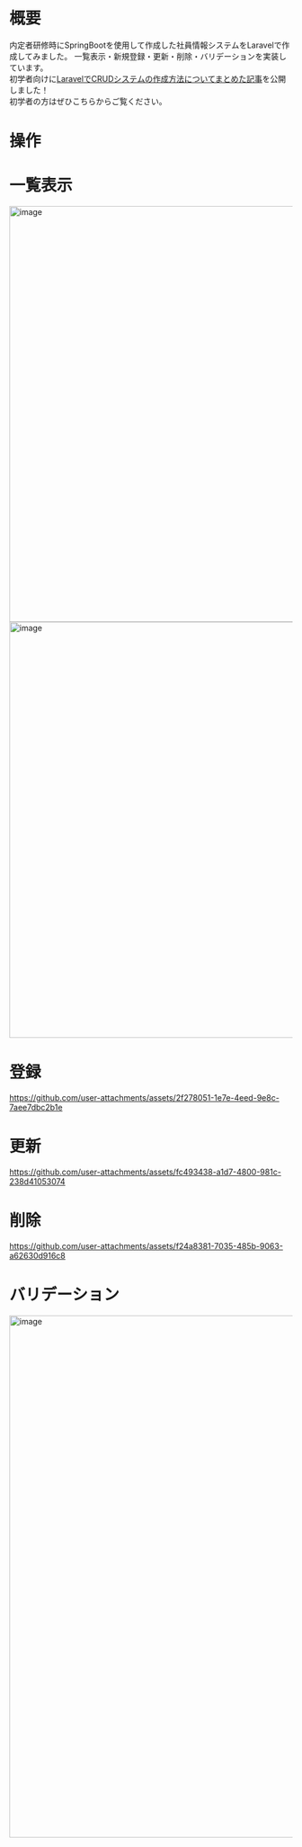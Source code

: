 # 概要
内定者研修時にSpringBootを使用して作成した社員情報システムをLaravelで作成してみました。
一覧表示・新規登録・更新・削除・バリデーションを実装しています。  
初学者向けに[LaravelでCRUDシステムの作成方法についてまとめた記事](https://regular-lillipilli-493.notion.site/Laravel-CRUD-1254e43c11f58058b2d7cbdc826c546a?pvs=4)を公開しました！  
初学者の方はぜひこちらからご覧ください。

# 操作

# 一覧表示
<img width="740" alt="image" src="https://github.com/user-attachments/assets/45191869-49a0-4433-b4fe-40e86796115d">
<img width="740" alt="image" src="https://github.com/user-attachments/assets/ede87c4a-5fe2-4e4d-8140-82beeabd8269">

# 登録
https://github.com/user-attachments/assets/2f278051-1e7e-4eed-9e8c-7aee7dbc2b1e


# 更新
https://github.com/user-attachments/assets/fc493438-a1d7-4800-981c-238d41053074


# 削除
https://github.com/user-attachments/assets/f24a8381-7035-485b-9063-a62630d916c8


# バリデーション
<img width="929" alt="image" src="https://github.com/user-attachments/assets/273b0c81-be29-4123-a641-a8ac579f4f7c">


